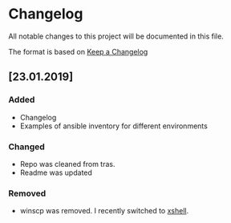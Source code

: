 # Changelog
All notable changes to this project will be documented in this file.

The format is based on [Keep a Changelog](https://keepachangelog.com/en/1.0.0/)


## [23.01.2019]
### Added
 - Changelog
 - Examples of ansible inventory for different environments
### Changed
 - Repo was cleaned from tras.
 - Readme was updated
### Removed
 - winscp was removed. I recently switched to [xshell](https://www.netsarang.com/en/xshell/).
